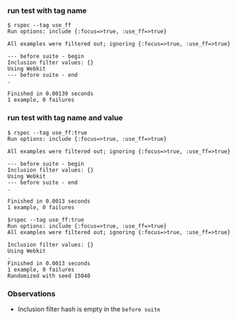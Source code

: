 ### run test with tag name

```
$ rspec --tag use_ff
Run options: include {:focus=>true, :use_ff=>true}

All examples were filtered out; ignoring {:focus=>true, :use_ff=>true}

--- before suite - begin
Inclusion filter values: {}
Using Webkit
--- before suite - end
.

Finished in 0.00139 seconds
1 example, 0 failures
```

### run test with tag name and value

```
$ rspec --tag use_ff:true
Run options: include {:focus=>true, :use_ff=>true}

All examples were filtered out; ignoring {:focus=>true, :use_ff=>true}

--- before suite - begin
Inclusion filter values: {}
Using Webkit
--- before suite - end
.

Finished in 0.0013 seconds
1 example, 0 failures
```


```
$rspec --tag use_ff:true
Run options: include {:focus=>true, :use_ff=>true}
All examples were filtered out; ignoring {:focus=>true, :use_ff=>true}

Inclusion filter values: {}
Using Webkit
.
Finished in 0.0013 seconds
1 example, 0 failures
Randomized with seed 15040
```
### Observations
- Inclusion filter hash is empty in the `before suite`
